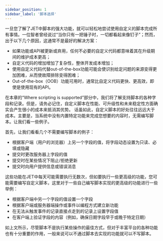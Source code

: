 ```yaml
---
sidebar_position: 1
sidebar_label: '脚本选择'
---
```

一旦您了解了JET中脚本的强大功能，就可以轻松地尝试使用自定义的脚本完成所有事情。一位智者曾经说过“当你只有一把锤子时，一切都看起来像钉子”；然而，出于以下几个原因，这通常不是最好的解决方案：

- 如果功能或API被更新或弃用，任何不必要的自定义代码都意味着其在升级期间的维护成本更高；
- 自定义代码的增加增加了复杂性，整体开发成本增加；
- 使用自定义代码代替out-of-the-box功能可能会使识别给定问题的来源变得更加困难，从而使故障排除变得困难；
- Out-of-the-box（OOB）功能可用时，通常比自定义代码更快、更高效，即使是使用现有的API。

在本章的“Where scripting is supported”部分中，我们将了解支持脚本的各种字段和记录。但是，请务必记住，自定义脚本在性能、可升级性和未来稳定性方面确实会产生很小的成本来抵消其优势。
话虽如此，自定义脚本的好处往往远远大于成本。主要是，当系统中没有内置特定功能来完成您想要的内容时，无需编写脚本。让我们看一些例子。

首先，让我们看看几个不需要编写脚本的例子：
- 根据客户端（用户的浏览器）上另一个字段的值，将字段动态设置为只读、必填或隐藏
- 提交时更改服务器上字段的值
- 提交时在某些情况下阻止/拒绝更新
- 提交时向用户提供信息或错误消息

这些功能在JET中每天可能需要执行无数次，但如要执行一些更高级的功能，您可能需要编写自定义脚本，这里对于一些自己编写脚本实现的更高级的功能进行一些举例：

- 根据客户端中另一个字段的值设置一个字段
- 根据客户端或服务器端操作或事件以编程方式建立新功能
- 在无法从触发事件的记录直接点走到的记录上设置字段值
- 在客户端上验证字段的内容（例如，确保日期字段早于或晚于特定日期）

如上文所示，尽管脚本不是执行某些操作的最佳方式，但对于丰富平台的各种功能也有十分重要的作用，一般来说可以不通过脚本去实现的功能就可以不写脚本。